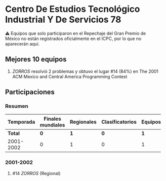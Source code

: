 # Centro De Estudios Tecnológico Industrial Y De Servicios 78

:warning: Equipos que solo participaron en el Repechaje del Gran Premio de México no están registrados oficialmente en el ICPC, por lo que no aparecerán aquí.

## Mejores 10 equipos

1. _ZORROS_ resolvió 2 problemas y obtuvo el lugar #14 (84%) en The 2001 ACM Mexico and Central America Programming Contest

## Participaciones

### Resumen

| Temporada | Finales mundiales | Regionales | Clasificatorios | Equipos |
| --- | --- | --- | --- | --- |
| **Total** | **0** | **1** | **0** | **1** |
| 2001-2002 | 0 | 1 | 0 | 1 |

### 2001-2002

1. #14 _ZORROS_ (Regional)



